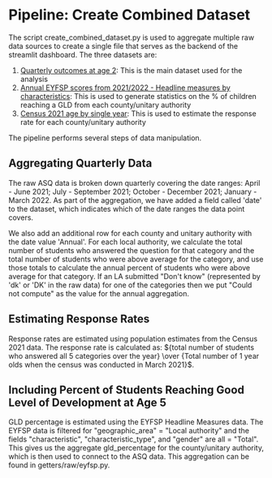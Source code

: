 # Pipeline: Create Combined Dataset

The script create_combined_dataset.py is used to aggregate multiple raw data sources to create a single file that serves as the backend of the streamlit dashboard. The three datasets are:

1. [Quarterly outcomes at age 2](https://www.gov.uk/government/statistics/child-development-outcomes-at-2-to-2-and-a-half-years-quarterly-data-for-2021-to-2022): This is the main dataset used for the analysis
2. [Annual EYFSP scores from 2021/2022 - Headline measures by characteristics](https://explore-education-statistics.service.gov.uk/data-catalogue/early-years-foundation-stage-profile-results/2021-22): This is used to generate statistics on the % of children reaching a GLD from each county/unitary authority
3. [Census 2021 age by single year](https://www.ons.gov.uk/datasets/TS007/editions/2021/versions/1): This is used to estimate the response rate for each county/unitary authority

The pipeline performs several steps of data manipulation.

## Aggregating Quarterly Data

The raw ASQ data is broken down quarterly covering the date ranges: April - June 2021; July - September 2021; October - December 2021; January - March 2022. As part of the aggregation, we have added a field called 'date' to the dataset, which indicates which of the date ranges the data point covers.

We also add an additional row for each county and unitary authority with the date value 'Annual'. For each local authority, we calculate the total number of students who answered the question for that category and the total number of students who were above average for the category, and use those totals to calculate the annual percent of students who were above average for that category. If an LA submitted "Don't know" (represented by 'dk' or 'DK' in the raw data) for one of the categories then we put "Could not compute" as the value for the annual aggregation.

## Estimating Response Rates

Response rates are estimated using population estimates from the Census 2021 data. The response rate is calculated as:
${total number of students who answered all 5 categories over the year} \over {Total number of 1 year olds when the census was conducted in March 2021}$.

## Including Percent of Students Reaching Good Level of Development at Age 5

GLD percentage is estimated using the EYFSP Headline Measures data. The EYFSP data is filtered for "geographic_area" = "Local authority" and the fields "characteristic", "characteristic_type", and "gender" are all = "Total". This gives us the aggregate gld_percentage for the county/unitary authority, which is then used to connect to the ASQ data. This aggregation can be found in getters/raw/eyfsp.py.
